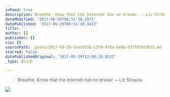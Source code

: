 ```yaml
---
inFeed: true
description: Breathe. Know that the Internet has no eraser. ~ Liz Strauss
dateModified: '2017-06-20T08:51:38.207Z'
datePublished: '2017-06-20T08:51:38.342Z'
title: ''
author: []
publisher: {}
via: {}
sourcePath: _posts/2017-05-29-3cec5f2b-c3f0-4fda-be9b-d3ff6fbe3931.md
starred: false
datePublishedOriginal: '2017-05-29T12:08:39.853Z'
_type: Blurb

---
```

> Breathe. Know that the Internet has no eraser. ~ Liz Strauss

![](https://the-grid-user-content.s3-us-west-2.amazonaws.com/56c30b29-6084-42ea-8570-6b68cc76c39b.jpg)